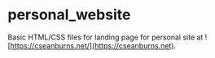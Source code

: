 # personal_website

Basic HTML/CSS files for landing page for personal site at 
![https://cseanburns.net/](https://cseanburns.net).
